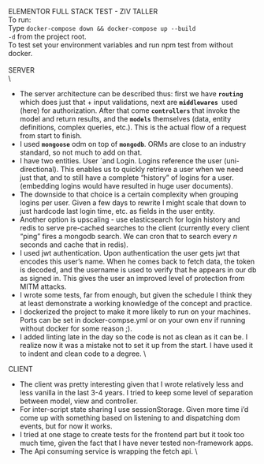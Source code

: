 <!-- Copy and paste the converted output. -->

<!-----
NEW: Check the "Suppress top comment" option to remove this info from the output.

Conversion time: 0.51 seconds.


Using this Markdown file:

1. Paste this output into your source file.
2. See the notes and action items below regarding this conversion run.
3. Check the rendered output (headings, lists, code blocks, tables) for proper
   formatting and use a linkchecker before you publish this page.

Conversion notes:

* Docs to Markdown version 1.0β29
* Thu Aug 13 2020 12:05:04 GMT-0700 (PDT)
* Source doc: Elementor test - ziv taller
----->
ELEMENTOR FULL STACK TEST - ZIV TALLER \
To run: \
Type <code>docker-compose down && docker-compose up --build -d</code> from the project root.  \
To test set your environment variables and run npm test from without docker.  \
\
SERVER
\
\
*   The server architecture can be described thus: first we have  <strong><code>routing</code></strong> which does just that + input validations, next are <strong><code>middlewares </code></strong>used (here) for authorization. After that come <strong><code>controllers</code></strong>  that invoke the model and return results, and the <strong><code>models</code></strong> themselves (data, entity definitions, complex queries, etc.). This is the actual flow of a request from start to finish.
*   I used <strong><code>mongoose</code></strong> odm on top of <strong><code>mongodb</code></strong>. ORMs are close to an industry standard, so not much to add on that. 
*   I have two entities. User `and Login. Logins reference the user (uni-directional). This enables us to quickly retrieve a user when we need just that, and to still have a complete “history” of logins for a user. (embedding logins would have resulted in huge user documents). 
*   The downside to that choice is a certain complexity when grouping logins per user. Given a few days to rewrite I might scale that down to just hardcode last login time, etc. as fields in the user entity. 
*   Another option is upscaling - use elasticsearch for login history and redis to serve pre-cached searches to the client (currently every client “ping” fires a mongodb search. We can cron that to search every <em>n </em>seconds and cache that in redis). 
*   I used jwt authentication. Upon authentication the user gets jwt that encodes this user’s name. When he comes back to fetch data, the token is decoded, and the username is used to verify that he appears in our db as signed in. This gives the user an improved level of protection from MITM attacks. 
*   I wrote some tests, far from enough, but given the schedule I think they at least demonstrate a working knowledge of the concept and practice.
*   I dockerized the project to make it more likely to run on your machines. Ports can be set in docker-compse.yml or on your own env if running without docker for some reason ;).
*   I added linting late in the day so the code is not as clean as it can be. I realize now it was a mistake not to set it up from the start. I have used it to indent and clean code to a degree. \

CLIENT

*   The client was pretty interesting given that I wrote relatively less and less vanilla in the last 3-4 years. I tried to keep some level of separation between model, view and controller.
*   For inter-script state sharing I use sessionStorage. Given more time i’d come up with something based on listening to and dispatching dom events, but for now it works.
*   I tried at one stage to create tests for the frontend part but it took too much time, given the fact that I have never tested non-framework apps.
*   The Api consuming service is wrapping the fetch api. \
